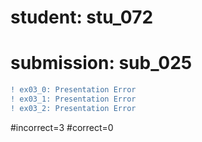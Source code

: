# student: stu_072
# submission: sub_025

```diff
! ex03_0: Presentation Error
! ex03_1: Presentation Error
! ex03_2: Presentation Error
```
#incorrect=3
#correct=0
